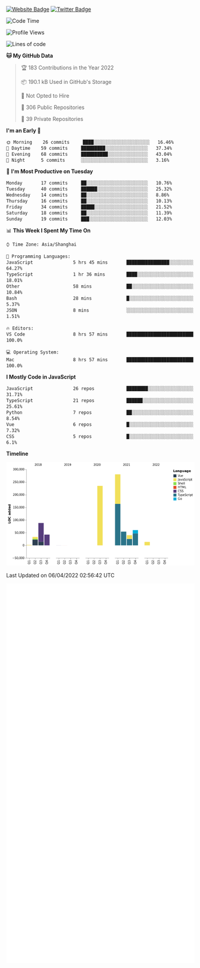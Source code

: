 [![Website Badge](https://img.shields.io/badge/-caos.me-444444?style=flat&logo=Google-Chrome&logoColor=f2f2f2&link=https://caos.me)](https://caos.me)
[![Twitter Badge](https://img.shields.io/badge/-@caosbad-1da1f2?style=flat&labelColor=1ca0f1&logo=twitter&logoColor=white&link=https://twitter.com/caosbad)](https://twitter.com/caosbad)



<!--START_SECTION:waka-->
![Code Time](http://img.shields.io/badge/Code%20Time-176%20hrs%2048%20mins-blue)

![Profile Views](http://img.shields.io/badge/Profile%20Views-3-blue)

![Lines of code](https://img.shields.io/badge/From%20Hello%20World%20I%27ve%20Written-849%20Thousand%20lines%20of%20code-blue)

**🐱 My GitHub Data** 

> 🏆 183 Contributions in the Year 2022
 > 
> 📦 190.1 kB Used in GitHub's Storage 
 > 
> 🚫 Not Opted to Hire
 > 
> 📜 306 Public Repositories 
 > 
> 🔑 39 Private Repositories  
 > 
**I'm an Early 🐤** 

```text
🌞 Morning    26 commits     ████░░░░░░░░░░░░░░░░░░░░░   16.46% 
🌆 Daytime    59 commits     █████████░░░░░░░░░░░░░░░░   37.34% 
🌃 Evening    68 commits     ██████████░░░░░░░░░░░░░░░   43.04% 
🌙 Night      5 commits      ░░░░░░░░░░░░░░░░░░░░░░░░░   3.16%

```
📅 **I'm Most Productive on Tuesday** 

```text
Monday       17 commits     ██░░░░░░░░░░░░░░░░░░░░░░░   10.76% 
Tuesday      40 commits     ██████░░░░░░░░░░░░░░░░░░░   25.32% 
Wednesday    14 commits     ██░░░░░░░░░░░░░░░░░░░░░░░   8.86% 
Thursday     16 commits     ██░░░░░░░░░░░░░░░░░░░░░░░   10.13% 
Friday       34 commits     █████░░░░░░░░░░░░░░░░░░░░   21.52% 
Saturday     18 commits     ██░░░░░░░░░░░░░░░░░░░░░░░   11.39% 
Sunday       19 commits     ███░░░░░░░░░░░░░░░░░░░░░░   12.03%

```


📊 **This Week I Spent My Time On** 

```text
⌚︎ Time Zone: Asia/Shanghai

💬 Programming Languages: 
JavaScript               5 hrs 45 mins       ████████████████░░░░░░░░░   64.27% 
TypeScript               1 hr 36 mins        ████░░░░░░░░░░░░░░░░░░░░░   18.01% 
Other                    58 mins             ██░░░░░░░░░░░░░░░░░░░░░░░   10.84% 
Bash                     28 mins             █░░░░░░░░░░░░░░░░░░░░░░░░   5.37% 
JSON                     8 mins              ░░░░░░░░░░░░░░░░░░░░░░░░░   1.51%

🔥 Editors: 
VS Code                  8 hrs 57 mins       █████████████████████████   100.0%

💻 Operating System: 
Mac                      8 hrs 57 mins       █████████████████████████   100.0%

```

**I Mostly Code in JavaScript** 

```text
JavaScript               26 repos            ████████░░░░░░░░░░░░░░░░░   31.71% 
TypeScript               21 repos            ██████░░░░░░░░░░░░░░░░░░░   25.61% 
Python                   7 repos             ██░░░░░░░░░░░░░░░░░░░░░░░   8.54% 
Vue                      6 repos             █░░░░░░░░░░░░░░░░░░░░░░░░   7.32% 
CSS                      5 repos             █░░░░░░░░░░░░░░░░░░░░░░░░   6.1%

```


**Timeline**

![Chart not found](https://raw.githubusercontent.com/caosbad/caosbad/master/charts/bar_graph.png) 


 Last Updated on 06/04/2022 02:56:42 UTC
<!--END_SECTION:waka-->


![Metrics](https://github.com/caosbad/CaosBad/blob/master/github-metrics.svg)
